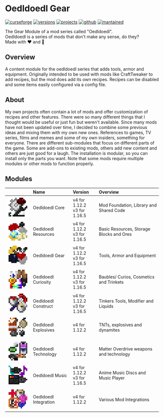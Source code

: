 # Oedldoedl Gear

[![curseforge](https://img.shields.io/static/v1?message=%20curseforge&logo=curseforge&style=for-the-badge&labelColor=f16436&color=1a1a1a&logoColor=0d0d0d&label)](https://www.curseforge.com/minecraft/mc-mods/oedldoedl-gear)
[![versions](https://img.shields.io/static/v1?message=for%201.12.2%20|%201.16.5&logo=curseforge&style=for-the-badge&labelColor=f16436&color=1a1a1a&logoColor=0d0d0d&label)](https://www.curseforge.com/minecraft/mc-mods/oedldoedl-gear/files/all)
[![projects](https://img.shields.io/static/v1?message=%20more%20projects&logo=curseforge&style=for-the-badge&labelColor=f16436&color=1a1a1a&logoColor=0d0d0d&label)](https://www.curseforge.com/members/thep2wking/projects)
[![github](https://img.shields.io/static/v1?message=github&logo=github&style=for-the-badge&labelColor=010409&color=161b22&logoColor=e6edf3&label)](https://github.com/thep2wking/oedldoedl-gear)
[![mantained](https://img.shields.io/static/v1?message=%20mantained&logo=github&style=for-the-badge&labelColor=green&color=161b22&logoColor=0d0d0d&label)](https://github.com/thep2wking/oedldoedl-gear)

The Gear Module of a mod series called "Oedldoedl".  
Oedldoedl is a series of mods that don't make any sense, do they?  
Made with ❤️ and 🥢

## Overview

A content module for the oedldoedl series that adds tools, armor and equipment. Originally intended to be used with mods like CraftTweaker to add recipes, but the mod does add its own recipes. Recipes can be disabled and some items easily configured via a config file.

## About

My own projects often contain a lot of mods and offer customization of recipes and other features. There were so many different things that I thought would be useful or just fun but weren't available. Since many mods have not been updated over time, I decided to combine some previous ideas and mixing them with my own new ones. References to games, TV series, films and memes and some of my own insiders, something for everyone. There are different sub-modules that focus on different parts of the game. Some are add-ons to existing mods, others add new content and others are just good for a laugh. The installation is modular, so you can install only the parts you want. Note that some mods require multiple modules or other mods to function properly.

## Modules

|                                                                                                                                                                    | Name                  | Version                           | Overview                                 |
| :----------------------------------------------------------------------------------------------------------------------------------------------------------------- | :-------------------- | :-------------------------------- | :--------------------------------------- |
| [![core](https://github.com/TheP2WKing/oedldoedl-core/blob/1.12.2/logo/logo_core.png?raw=true)](https://github.com/TheP2WKing/oedldoedl-core)                      | Oedldoedl Core        | v4 for 1.12.2 </br> v3 for 1.16.5 | Mod Foundation, Library and Shared Code  |
| [![resources](https://github.com/TheP2WKing/oedldoedl-core/blob/1.12.2/logo/logo_resources.png?raw=true)](https://github.com/TheP2WKing/oedldoedl-resources)       | Oedldoedl Resources   | v4 for 1.12.2 </br> v3 for 1.16.5 | Basic Resources, Storage Blocks and Ores |
| [![gear](https://github.com/TheP2WKing/oedldoedl-core/blob/1.12.2/logo/logo_gear.png?raw=true)](https://github.com/TheP2WKing/oedldoedl-gear)                      | Oedldoedl Gear        | v4 for 1.12.2 </br> v3 for 1.16.5 | Tools, Armor and Equipment               |
| [![curiosity](https://github.com/TheP2WKing/oedldoedl-core/blob/1.12.2/logo/logo_curiosity.png?raw=true)](https://github.com/TheP2WKing/oedldoedl-curiosity)       | Oedldoedl Curiosity   | v4 for 1.12.2 </br> v3 for 1.16.5 | Baubles/ Curios, Cosmetics and Trinkets  |
| [![construct](https://github.com/TheP2WKing/oedldoedl-core/blob/1.12.2/logo/logo_construct.png?raw=true)](https://github.com/TheP2WKing/oedldoedl-construct)       | Oedldoedl Construct   | v4 for 1.12.2 </br> v3 for 1.16.5 | Tinkers Tools, Modifier and Liquids      |
| [![explosives](https://github.com/TheP2WKing/oedldoedl-core/blob/1.12.2/logo/logo_explosives.png?raw=true)](https://github.com/TheP2WKing/oedldoedl-explosives)    | Oedldoedl Explosives  | v4 for 1.12.2                     | TNTs, explosives and dynamites           |
| [![technology](https://github.com/TheP2WKing/oedldoedl-core/blob/1.12.2/logo/logo_technology.png?raw=true)](https://github.com/TheP2WKing/oedldoedl-technology)    | Oedldoedl Technology  | v4 for 1.12.2                     | Matter Overdrive weapons and technology  |
| [![music](https://github.com/TheP2WKing/oedldoedl-core/blob/1.12.2/logo/logo_music.png?raw=true)](https://github.com/TheP2WKing/oedldoedl-music)                   | Oedldoedl Music       | v4 for 1.12.2 </br> v3 for 1.16.5 | Anime Music Discs and Music Player       |
| [![integration](https://github.com/TheP2WKing/oedldoedl-core/blob/1.12.2/logo/logo_integration.png?raw=true)](https://github.com/TheP2WKing/oedldoedl-integration) | Oedldoedl Integration | v4 for 1.12.2                     | Various Mod Integrations                 |
